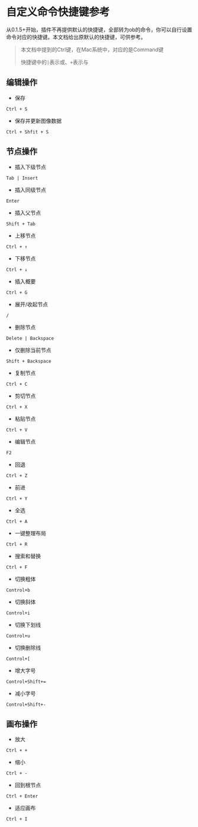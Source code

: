 # 自定义命令快捷键参考

从0.1.5+开始，插件不再提供默认的快捷键，全部转为ob的命令，你可以自行设置命令对应的快捷键。本文档给出原默认的快捷键，可供参考。

> 本文档中提到的Ctrl键，在Mac系统中，对应的是Command键
>
> 快捷键中的`|`表示或、`+`表示与

## 编辑操作

- 保存

`Ctrl + S`

- 保存并更新图像数据

`Ctrl + Shfit + S`

## 节点操作

- 插入下级节点

`Tab | Insert`

- 插入同级节点

`Enter`

- 插入父节点

`Shift + Tab`

- 上移节点

`Ctrl + ↑`

- 下移节点

`Ctrl + ↓`

- 插入概要

`Ctrl + G`

- 展开/收起节点

`/`

- 删除节点

`Delete | Backspace`

- 仅删除当前节点

`Shift + Backspace`

- 复制节点

`Ctrl + C`

- 剪切节点

`Ctrl + X`

- 粘贴节点

`Ctrl + V`

- 编辑节点

`F2`

- 回退

`Ctrl + Z`

- 前进

`Ctrl + Y`

- 全选

`Ctrl + A`

- 一键整理布局

`Ctrl + R`

- 搜索和替换

`Ctrl + F`

- 切换粗体

`Control+b`

- 切换斜体

`Control+i`

- 切换下划线

`Control+u`

- 切换删除线

`Control+[`

- 增大字号

`Control+Shift+=`

- 减小字号

`Control+Shift+-`

## 画布操作

- 放大

`Ctrl + +`

- 缩小

`Ctrl + -`

- 回到根节点

`Ctrl + Enter`

- 适应画布

`Ctrl + I`